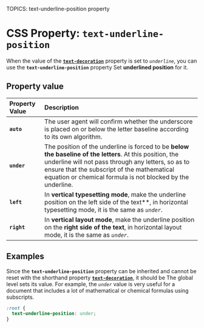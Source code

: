 TOPICS: text-underline-position property

# CSS Property: `text-underline-position`

When the value of the [**`text-decoration`**](/en/webfrontend/text-decoration_property) property is
set to *`underline`*, you can use the **`text-underline-position`** property Set
**underlined position** for it.

## Property value

| Property Value | Description |
| :--- | :--- |
| **`auto`** | The user agent will confirm whether the underscore is placed on or below the letter baseline according to its own algorithm. |
| **`under`** | The position of the underline is forced to be **below the baseline of the letters**. At this position, the underline will not pass through any letters, so as to ensure that the subscript of the mathematical equation or chemical formula is not blocked by the underline. |
| **`left`** | In **vertical typesetting mode**, make the underline position on the left side of the text**, in horizontal typesetting mode, it is the same as *`under`*. |
| **`right`** | In **vertical layout mode**, make the underline position on the **right side of the text**, in horizontal layout mode, it is the same as *`under`*. |

## Examples

Since the **`text-underline-position`** property can be inherited and cannot be reset with the
shorthand property [**`text-decoration`**](/en/webfrontend/text-decoration_property), it should be
The global level sets its value. For example, the *`under`* value is very useful for a document that
includes a lot of mathematical or chemical formulas using subscripts.

```css
:root {
  text-underline-position: under;
}
```
